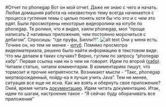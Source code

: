 #Отчет по phonegap
Вот он мой отчет. Даже не знаю с чего и начать. Любая домашняя работа на неизвестную тему всегда начинается с процесса гугления темы с целью понять хотя бы что это и с чем это едят. Были просмотрены некоторые видеоролики на ютубе по phonegap. Те ролики, что я видел, хаяли phonegap, мол “проще написать 2 нативных приложения, чем постоянно морочиться с дебагом”.
Спросишь: “где пруфы, Билли?!”.
![alt text](http://picscomment.com/pics/35311433416143.jpg "Где пруфы, Билли?!")
Они у меня есть. Точнее он, но тем не менее - [ютуб](https://www.youtube.com/watch?v=c0tzTq2yrTo).
Помимо просмотра видеоматериала, решено было найти информацию в текстовом виде. Что мы делаем в таких случаях? Верно, гуглим по запросу “phonegap хабр”. Первая ссылка нам ни о чем не говорит. Идем по второй ([хабр](https://habrahabr.ru/company/arcadia/blog/257749/)). Читаем статью, читаем комментарии. В комментариях пишут, что тормозит и прочие неприятности. Возникают мысли - “Такс, phonegap мертворожденный, пойду-ка я лучше учить Java”.
Тем не менее, ситуация все еще не ясна. Как же взять и обернуть свое приложение? Окей, время читать [документацию](http://phonegap.com/getstarted/). Идем читать документацию. Итак, идем по шагам, настроение такое - “Я сейчас буду оборачивать все приложения”
